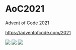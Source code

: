 # AoC2021
Advent of Code 2021

https://adventofcode.com/2021

![](https://img.shields.io/badge/day%20📅-19-blue) ![](https://img.shields.io/badge/stars%20⭐-8-yellow) ![](https://img.shields.io/badge/days%20completed-4-red)
